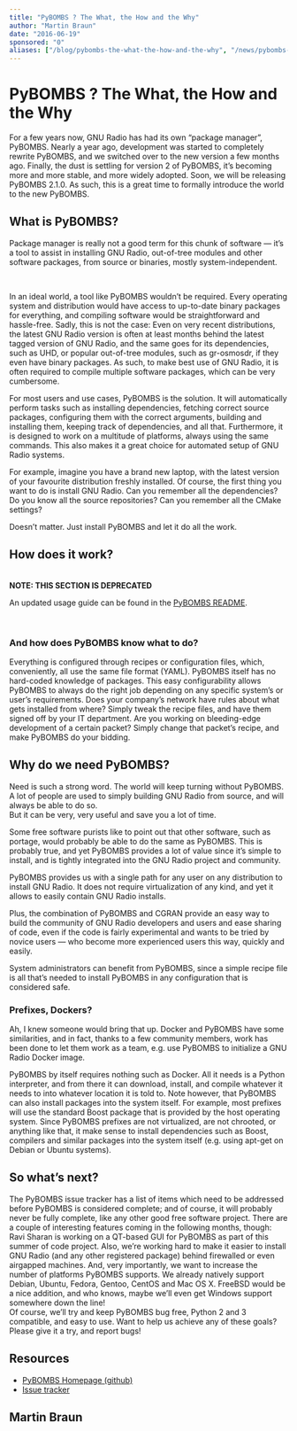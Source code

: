 ```yaml
---
title: "PyBOMBS ? The What, the How and the Why"
author: "Martin Braun"
date: "2016-06-19"
sponsored: "0"
aliases: ["/blog/pybombs-the-what-the-how-and-the-why", "/news/pybombs-the-what-the-how-and-the-why"]
---
```


# PyBOMBS ? The What, the How and the Why

For a few years now, GNU Radio has had its own &#8220;package manager&#8221;, PyBOMBS. Nearly a year ago, development was started to completely rewrite PyBOMBS, and we switched over to the new version a few months ago. Finally, the dust is settling for version 2 of PyBOMBS, it&#8217;s becoming more and more stable, and more widely adopted. Soon, we will be releasing PyBOMBS 2.1.0. As such, this is a great time to formally introduce the world to the new PyBOMBS.

## What is PyBOMBS?

Package manager is really not a good term for this chunk of software &#8212; it&#8217;s a tool to assist in installing GNU Radio, out-of-tree modules and other software packages, from source or binaries, mostly system-independent.<br />
<!--more--><br />
In an ideal world, a tool like PyBOMBS wouldn&#8217;t be required. Every operating system and distribution would have access to up-to-date binary packages for everything, and compiling software would be straightforward and hassle-free. Sadly, this is not the case: Even on very recent distributions, the latest GNU Radio version is often at least months behind the latest tagged version of GNU Radio, and the same goes for its dependencies, such as UHD, or popular out-of-tree modules, such as gr-osmosdr, if they even have binary packages. As such, to make best use of GNU Radio, it is often required to compile multiple software packages, which can be very cumbersome.

For most users and use cases, PyBOMBS is the solution. It will automatically perform tasks such as installing dependencies, fetching correct source packages, configuring them with the correct arguments, building and installing them, keeping track of dependencies, and all that. Furthermore, it is designed to work on a multitude of platforms, always using the same commands. This also makes it a great choice for automated setup of GNU Radio systems.

For example, imagine you have a brand new laptop, with the latest version of your favourite distribution freshly installed. Of course, the first thing you want to do is install GNU Radio. Can you remember all the dependencies? Do you know all the source repositories? Can you remember all the CMake settings?

Doesn&#8217;t matter. Just install PyBOMBS and let it do all the work.

## How does it work?

<br />
<b>NOTE: THIS SECTION IS DEPRECATED</b>

An updated usage guide can be found in the [PyBOMBS README](https://github.com/gnuradio/pybombs#pybombs).

<br />

### And how does PyBOMBS know what to do?

Everything is configured through recipes or configuration files, which, conveniently, all use the same file format (YAML). PyBOMBS itself has no hard-coded knowledge of packages. This easy configurability allows PyBOMBS to always do the right job depending on any specific system&#8217;s or user&#8217;s requirements. Does your company&#8217;s network have rules about what gets installed from where? Simply tweak the recipe files, and have them signed off by your IT department. Are you working on bleeding-edge development of a certain packet? Simply change that packet&#8217;s recipe, and make PyBOMBS do your bidding.

## Why do we need PyBOMBS?

Need is such a strong word. The world will keep turning without PyBOMBS. A lot of people are used to simply building GNU Radio from source, and will always be able to do so.<br />
But it can be very, very useful and save you a lot of time.

Some free software purists like to point out that other software, such as portage, would probably be able to do the same as PyBOMBS. This is probably true, and yet PyBOMBS provides a lot of value since it&#8217;s simple to install, and is tightly integrated into the GNU Radio project and community.

PyBOMBS provides us with a single path for any user on any distribution to install GNU Radio. It does not require virtualization of any kind, and yet it allows to easily contain GNU Radio installs.

Plus, the combination of PyBOMBS and CGRAN provide an easy way to build the community of GNU Radio developers and users and ease sharing of code, even if the code is fairly experimental and wants to be tried by novice users &#8212; who become more experienced users this way, quickly and easily.

System administrators can benefit from PyBOMBS, since a simple recipe file is all that&#8217;s needed to install PyBOMBS in any configuration that is considered safe.

### Prefixes, Dockers?

Ah, I knew someone would bring that up. Docker and PyBOMBS have some similarities, and in fact, thanks to a few community members, work has been done to let them work as a team, e.g. use PyBOMBS to initialize a GNU Radio Docker image.

PyBOMBS by itself requires nothing such as Docker. All it needs is a Python interpreter, and from there it can download, install, and compile whatever it needs to into whatever location it is told to. Note however, that PyBOMBS can also install packages into the system itself. For example, most prefixes will use the standard Boost package that is provided by the host operating system. Since PyBOMBS prefixes are not virtualized, are not chrooted, or anything like that, it make sense to install dependencies such as Boost, compilers and similar packages into the system itself (e.g. using apt-get on Debian or Ubuntu systems).

## So what&#8217;s next?

The PyBOMBS issue tracker has a list of items which need to be addressed before PyBOMBS is considered complete; and of course, it will probably never be fully complete, like any other good free software project. There are a couple of interesting features coming in the following months, though: Ravi Sharan is working on a QT-based GUI for PyBOMBS as part of this summer of code project. Also, we&#8217;re working hard to make it easier to install GNU Radio (and any other registered package) behind firewalled or even airgapped machines. And, very importantly, we want to increase the number of platforms PyBOMBS supports. We already natively support Debian, Ubuntu, Fedora, Gentoo, CentOS and Mac OS X. FreeBSD would be a nice addition, and who knows, maybe we&#8217;ll even get Windows support somewhere down the line!<br />
Of course, we&#8217;ll try and keep PyBOMBS bug free, Python 2 and 3 compatible, and easy to use. Want to help us achieve any of these goals? Please give it a try, and report bugs!

## Resources

- [PyBOMBS Homepage (github)](https://github.com/gnuradio/pybombs/)
- [Issue tracker](https://github.com/gnuradio/pybombs/issues)

## Martin Braun
